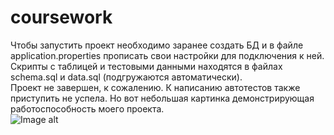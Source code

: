 # coursework
Чтобы запустить проект необходимо заранее создать БД и в файле application.properties прописать свои настройки для подключения к ней.<br>
Скрипты с таблицей и тестовыми данными находятся в файлах schema.sql и data.sql (подгружаются автоматически). <br>
Проект не завершен, к сожалению. К написанию автотестов также приступить не успела. Но вот небольшая картинка демонстрирующая работоспособность моего проекта. <br>
![Image alt](https://github.com/PrihEkat/coursework/img.png)
